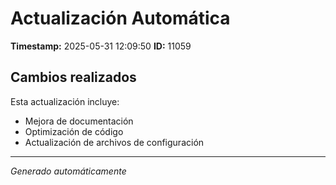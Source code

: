 # Actualización Automática

**Timestamp:** 2025-05-31 12:09:50
**ID:** 11059

## Cambios realizados

Esta actualización incluye:
- Mejora de documentación
- Optimización de código
- Actualización de archivos de configuración

---
*Generado automáticamente*
